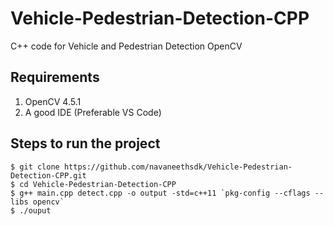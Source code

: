 #  Vehicle-Pedestrian-Detection-CPP
C++ code for Vehicle and Pedestrian Detection OpenCV
## Requirements
1. OpenCV 4.5.1
2. A good IDE (Preferable VS Code)

## Steps to run the project
```
$ git clone https://github.com/navaneethsdk/Vehicle-Pedestrian-Detection-CPP.git
$ cd Vehicle-Pedestrian-Detection-CPP
$ g++ main.cpp detect.cpp -o output -std=c++11 `pkg-config --cflags --libs opencv`
$ ./ouput
```
